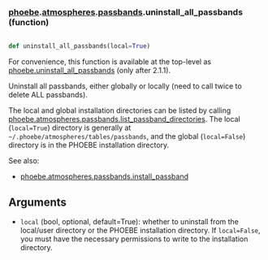 ### [phoebe](phoebe.md).[atmospheres](phoebe.atmospheres.md).[passbands](phoebe.atmospheres.passbands.md).uninstall_all_passbands (function)


```py

def uninstall_all_passbands(local=True)

```



For convenience, this function is available at the top-level as
[phoebe.uninstall_all_passbands](phoebe.uninstall_all_passbands.md) (only after 2.1.1).

Uninstall all passbands, either globally or locally (need to call twice to
delete ALL passbands).

The local and global installation directories can be listed by calling
[phoebe.atmospheres.passbands.list_passband_directories](phoebe.atmospheres.passbands.list_passband_directories.md).  The local
(`local=True`) directory is generally at
`~/.phoebe/atmospheres/tables/passbands`, and the global (`local=False`)
directory is in the PHOEBE installation directory.

See also:
* [phoebe.atmospheres.passbands.install_passband](phoebe.atmospheres.passbands.install_passband.md)

Arguments
----------
* `local` (bool, optional, default=True): whether to uninstall from the local/user
    directory or the PHOEBE installation directory.  If `local=False`, you
    must have the necessary permissions to write to the installation
    directory.

